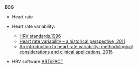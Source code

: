 **ECG**

- Heart rate

- Heart rate variability:
  - [HRV standards,1996](https://www.ncbi.nlm.nih.gov/pubmed/8737210)
  - [Heart rate variability – a historical perspective, 2011](https://www.frontiersin.org/articles/10.3389/fphys.2011.00086/full)
  - [An introduction to heart rate variability: methodological considerations and clinical applications, 2015](https://www.frontiersin.org/articles/10.3389/fphys.2015.00055/full#B1)
  
 - HRV software [ARTiiFACT](http://www.artiifact.de/)
